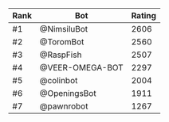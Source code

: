 Rank|Bot|Rating
---|---|---
#1|@NimsiluBot|2606
#2|@ToromBot|2560
#3|@RaspFish|2507
#4|@VEER-OMEGA-BOT|2297
#5|@colinbot|2004
#6|@OpeningsBot|1911
#7|@pawnrobot|1267
